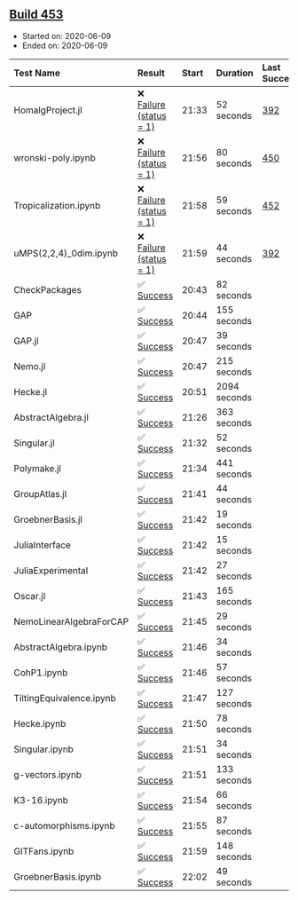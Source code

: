 ## [Build 453](https://oscarci.mathematik.uni-kl.de/job/oscar-julia-1.4/453/)

* Started on: 2020-06-09
* Ended on: 2020-06-09

| Test Name    | Result | Start | Duration | Last Success | First Failure |
|:-------------|:-------|:------|:---------|:-------------|:--------------|
| HomalgProject.jl | ❌ [Failure (status = 1)](https://oscarci.mathematik.uni-kl.de/job/oscar-julia-1.4/453/artifact/logs/build-453/HomalgProject.jl.log) | 21:33 | 52 seconds | [392](https://oscarci.mathematik.uni-kl.de/job/oscar-julia-1.4/392/) | [393](https://oscarci.mathematik.uni-kl.de/job/oscar-julia-1.4/393/) |
| wronski-poly.ipynb | ❌ [Failure (status = 1)](https://oscarci.mathematik.uni-kl.de/job/oscar-julia-1.4/453/artifact/logs/build-453/wronski-poly.ipynb.log) | 21:56 | 80 seconds | [450](https://oscarci.mathematik.uni-kl.de/job/oscar-julia-1.4/450/) | [451](https://oscarci.mathematik.uni-kl.de/job/oscar-julia-1.4/451/) |
| Tropicalization.ipynb | ❌ [Failure (status = 1)](https://oscarci.mathematik.uni-kl.de/job/oscar-julia-1.4/453/artifact/logs/build-453/Tropicalization.ipynb.log) | 21:58 | 59 seconds | [452](https://oscarci.mathematik.uni-kl.de/job/oscar-julia-1.4/452/) | [453](https://oscarci.mathematik.uni-kl.de/job/oscar-julia-1.4/453/) |
| uMPS(2,2,4)_0dim.ipynb | ❌ [Failure (status = 1)](https://oscarci.mathematik.uni-kl.de/job/oscar-julia-1.4/453/artifact/logs/build-453/uMPS-2-2-4-_0dim.ipynb.log) | 21:59 | 44 seconds | [392](https://oscarci.mathematik.uni-kl.de/job/oscar-julia-1.4/392/) | [393](https://oscarci.mathematik.uni-kl.de/job/oscar-julia-1.4/393/) |
| CheckPackages | ✅ [Success](https://oscarci.mathematik.uni-kl.de/job/oscar-julia-1.4/453/artifact/logs/build-453/CheckPackages.log) | 20:43 | 82 seconds |  |  |
| GAP | ✅ [Success](https://oscarci.mathematik.uni-kl.de/job/oscar-julia-1.4/453/artifact/logs/build-453/GAP.log) | 20:44 | 155 seconds |  |  |
| GAP.jl | ✅ [Success](https://oscarci.mathematik.uni-kl.de/job/oscar-julia-1.4/453/artifact/logs/build-453/GAP.jl.log) | 20:47 | 39 seconds |  |  |
| Nemo.jl | ✅ [Success](https://oscarci.mathematik.uni-kl.de/job/oscar-julia-1.4/453/artifact/logs/build-453/Nemo.jl.log) | 20:47 | 215 seconds |  |  |
| Hecke.jl | ✅ [Success](https://oscarci.mathematik.uni-kl.de/job/oscar-julia-1.4/453/artifact/logs/build-453/Hecke.jl.log) | 20:51 | 2094 seconds |  |  |
| AbstractAlgebra.jl | ✅ [Success](https://oscarci.mathematik.uni-kl.de/job/oscar-julia-1.4/453/artifact/logs/build-453/AbstractAlgebra.jl.log) | 21:26 | 363 seconds |  |  |
| Singular.jl | ✅ [Success](https://oscarci.mathematik.uni-kl.de/job/oscar-julia-1.4/453/artifact/logs/build-453/Singular.jl.log) | 21:32 | 52 seconds |  |  |
| Polymake.jl | ✅ [Success](https://oscarci.mathematik.uni-kl.de/job/oscar-julia-1.4/453/artifact/logs/build-453/Polymake.jl.log) | 21:34 | 441 seconds |  |  |
| GroupAtlas.jl | ✅ [Success](https://oscarci.mathematik.uni-kl.de/job/oscar-julia-1.4/453/artifact/logs/build-453/GroupAtlas.jl.log) | 21:41 | 44 seconds |  |  |
| GroebnerBasis.jl | ✅ [Success](https://oscarci.mathematik.uni-kl.de/job/oscar-julia-1.4/453/artifact/logs/build-453/GroebnerBasis.jl.log) | 21:42 | 19 seconds |  |  |
| JuliaInterface | ✅ [Success](https://oscarci.mathematik.uni-kl.de/job/oscar-julia-1.4/453/artifact/logs/build-453/JuliaInterface.log) | 21:42 | 15 seconds |  |  |
| JuliaExperimental | ✅ [Success](https://oscarci.mathematik.uni-kl.de/job/oscar-julia-1.4/453/artifact/logs/build-453/JuliaExperimental.log) | 21:42 | 27 seconds |  |  |
| Oscar.jl | ✅ [Success](https://oscarci.mathematik.uni-kl.de/job/oscar-julia-1.4/453/artifact/logs/build-453/Oscar.jl.log) | 21:43 | 165 seconds |  |  |
| NemoLinearAlgebraForCAP | ✅ [Success](https://oscarci.mathematik.uni-kl.de/job/oscar-julia-1.4/453/artifact/logs/build-453/NemoLinearAlgebraForCAP.log) | 21:45 | 29 seconds |  |  |
| AbstractAlgebra.ipynb | ✅ [Success](https://oscarci.mathematik.uni-kl.de/job/oscar-julia-1.4/453/artifact/logs/build-453/AbstractAlgebra.ipynb.log) | 21:46 | 34 seconds |  |  |
| CohP1.ipynb | ✅ [Success](https://oscarci.mathematik.uni-kl.de/job/oscar-julia-1.4/453/artifact/logs/build-453/CohP1.ipynb.log) | 21:46 | 57 seconds |  |  |
| TiltingEquivalence.ipynb | ✅ [Success](https://oscarci.mathematik.uni-kl.de/job/oscar-julia-1.4/453/artifact/logs/build-453/TiltingEquivalence.ipynb.log) | 21:47 | 127 seconds |  |  |
| Hecke.ipynb | ✅ [Success](https://oscarci.mathematik.uni-kl.de/job/oscar-julia-1.4/453/artifact/logs/build-453/Hecke.ipynb.log) | 21:50 | 78 seconds |  |  |
| Singular.ipynb | ✅ [Success](https://oscarci.mathematik.uni-kl.de/job/oscar-julia-1.4/453/artifact/logs/build-453/Singular.ipynb.log) | 21:51 | 34 seconds |  |  |
| g-vectors.ipynb | ✅ [Success](https://oscarci.mathematik.uni-kl.de/job/oscar-julia-1.4/453/artifact/logs/build-453/g-vectors.ipynb.log) | 21:51 | 133 seconds |  |  |
| K3-16.ipynb | ✅ [Success](https://oscarci.mathematik.uni-kl.de/job/oscar-julia-1.4/453/artifact/logs/build-453/K3-16.ipynb.log) | 21:54 | 66 seconds |  |  |
| c-automorphisms.ipynb | ✅ [Success](https://oscarci.mathematik.uni-kl.de/job/oscar-julia-1.4/453/artifact/logs/build-453/c-automorphisms.ipynb.log) | 21:55 | 87 seconds |  |  |
| GITFans.ipynb | ✅ [Success](https://oscarci.mathematik.uni-kl.de/job/oscar-julia-1.4/453/artifact/logs/build-453/GITFans.ipynb.log) | 21:59 | 148 seconds |  |  |
| GroebnerBasis.ipynb | ✅ [Success](https://oscarci.mathematik.uni-kl.de/job/oscar-julia-1.4/453/artifact/logs/build-453/GroebnerBasis.ipynb.log) | 22:02 | 49 seconds |  |  |
